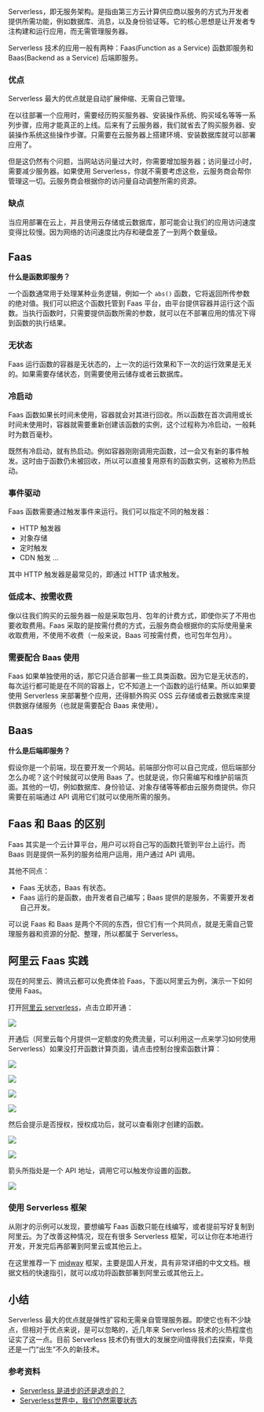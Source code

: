 Serverless，即无服务架构。是指由第三方云计算供应商以服务的方式为开发者提供所需功能，例如数据库、消息，以及身份验证等。它的核心思想是让开发者专注构建和运行应用，而无需管理服务器。

<AD />

Serverless 技术的应用一般有两种：Faas(Function as a Service) 函数即服务和 Baas(Backend as a Service) 后端即服务。

### 优点
Serverless 最大的优点就是自动扩展伸缩、无需自己管理。

在以往部署一个应用时，需要经历购买服务器、安装操作系统、购买域名等等一系列步骤，应用才能真正的上线。后来有了云服务器，我们就省去了购买服务器、安装操作系统这些操作步骤。只需要在云服务器上搭建环境、安装数据库就可以部署应用了。

但是这仍然有个问题，当网站访问量过大时，你需要增加服务器；访问量过小时，需要减少服务器。如果使用 Serverless，你就不需要考虑这些，云服务商会帮你管理这一切。云服务商会根据你的访问量自动调整所需的资源。

### 缺点
当应用部署在云上，并且使用云存储或云数据库，那可能会让我们的应用访问速度变得比较慢。因为网络的访问速度比内存和硬盘差了一到两个数量级。
## Faas
**什么是函数即服务？**

一个函数通常用于处理某种业务逻辑，例如一个 `abs()` 函数，它将返回所传参数的绝对值。我们可以把这个函数托管到 Faas 平台，由平台提供容器并运行这个函数。当执行函数时，只需要提供函数所需的参数，就可以在不部署应用的情况下得到函数的执行结果。

### 无状态
Faas 运行函数的容器是无状态的，上一次的运行效果和下一次的运行效果是无关的。如果需要存储状态，则需要使用云储存或者云数据库。

### 冷启动
Faas 函数如果长时间未使用，容器就会对其进行回收。所以函数在首次调用或长时间未使用时，容器就需要重新创建该函数的实例，这个过程称为冷启动，一般耗时为数百毫秒。

既然有冷启动，就有热启动。例如容器刚刚调用完函数，过一会又有新的事件触发。这时由于函数仍未被回收，所以可以直接复用原有的函数实例，这被称为热启动。

### 事件驱动
Faas 函数需要通过触发事件来运行。我们可以指定不同的触发器：
* HTTP 触发器
* 对象存储
* 定时触发
* CDN 触发
...

其中 HTTP 触发器是最常见的，即通过 HTTP 请求触发。
### 低成本、按需收费
像以往我们购买的云服务器一般是采取包月、包年的计费方式，即使你买了不用也要收取费用。Faas 采取的是按需付费的方式，云服务商会根据你的实际使用量来收取费用，不使用不收费（一般来说，Baas 可按需付费，也可包年包月）。

### 需要配合 Baas 使用
Faas 如果单独使用的话，那它只适合部署一些工具类函数。因为它是无状态的，每次运行都可能是在不同的容器上，它不知道上一个函数的运行结果。所以如果要使用 Serverless 来部署整个应用，还得额外购买 OSS 云存储或者云数据库来提供数据存储服务（也就是需要配合 Baas 来使用）。

## Baas
**什么是后端即服务？**

假设你是一个前端，现在要开发一个网站。前端部分你可以自己完成，但后端部分怎么办呢？这个时候就可以使用 Baas 了。也就是说，你只需编写和维护前端页面。其他的一切，例如数据库、身份验证、对象存储等等都由云服务商提供。你只需要在前端通过 API 调用它们就可以使用所需的服务。

## Faas 和 Baas 的区别
Faas 其实是一个云计算平台，用户可以将自己写的函数托管到平台上运行。而 Baas 则是提供一系列的服务给用户运用，用户通过 API 调用。

其他不同点：
* Faas 无状态，Baas 有状态。
* Faas 运行的是函数，由开发者自己编写；Baas 提供的是服务，不需要开发者自己开发。

可以说 Faas 和 Baas 是两个不同的东西，但它们有一个共同点，就是无需自己管理服务器和资源的分配、整理，所以都属于 Serverless。

## 阿里云 Faas 实践
现在的阿里云、腾讯云都可以免费体验 Faas，下面以阿里云为例，演示一下如何使用 Faas。

打开[阿里云 serverless](https://serverless.aliyun.com/)，点击立即开通：

![](https://img-blog.csdnimg.cn/img_convert/d1aaabe7075ee3468cbf67d3aaabda8f.png)

开通后（阿里云每个月提供一定额度的免费流量，可以利用这一点来学习如何使用 Serverless）如果没打开函数计算页面，请点击控制台搜索函数计算：

![](https://img-blog.csdnimg.cn/img_convert/9efa98549c7c37aa48802390f89c4264.png)

![](https://img-blog.csdnimg.cn/img_convert/adfa00893014ad1dea59e1c7b998c405.png)

![](https://img-blog.csdnimg.cn/img_convert/74d31ca125615c70a0da1799067c31c0.png)

![](https://img-blog.csdnimg.cn/img_convert/1280613ff1f88b069577f63b081eb5b6.png)

然后会提示是否授权，授权成功后，就可以查看刚才创建的函数。

![](https://img-blog.csdnimg.cn/img_convert/e36f3cd9cb0a521d4b0b993b5c8026fd.png)

![](https://img-blog.csdnimg.cn/img_convert/ff48dda427a953153d1afd1831f8f121.png)

箭头所指处是一个 API 地址，调用它可以触发你设置的函数。

![](https://img-blog.csdnimg.cn/img_convert/c9fb036b0de66c9b886bb686f9f29722.png)
### 使用 Serverless 框架
从刚才的示例可以发现，要想编写 Faas 函数只能在线编写，或者提前写好复制到阿里云。为了改善这种情况，现在有很多 Serverless 框架，可以让你在本地进行开发，开发完后再部署到阿里云或其他云上。

在这里推荐一下 [midway](https://github.com/midwayjs/midway) 框架，主要是国人开发，具有非常详细的中文文档。根据文档的快速指引，就可以成功将函数部署到阿里云或其他云上。

## 小结
Serverless 最大的优点就是弹性扩容和无需亲自管理服务器。即使它也有不少缺点，但相对于优点来说，是可以忽略的，近几年来 Serverless 技术的火热程度也证实了这一点。目前 Serverless 技术仍有很大的发展空间值得我们去探索，毕竟还是一门“出生”不久的新技术。

### 参考资料
* [Serverless 是进步的还是退步的？](https://zhuanlan.zhihu.com/p/62666803)
* [Serverless世界中，我们仍然需要状态](https://www.infoq.cn/article/u3eh*z1cfgc9jiriuefv)